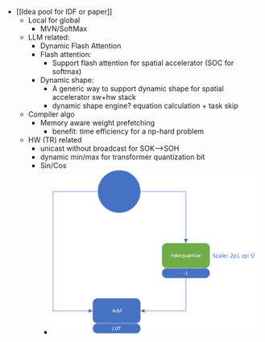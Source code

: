 - [[Idea pool for IDF or paper]]
	- Local for global
		- MVN/SoftMax
	- LLM related:
		- Dynamic Flash Attention
		- Flash attention:
			- Support flash attention for spatial accelerator (SOC for softmax)
		- Dynamic shape:
			- A generic way to support dynamic shape for spatial accelerator sw+hw stack
			- dynamic shape engine? equation calculation + task skip
	- Compiler algo
		- Memory aware weight prefetching
			- benefit: time efficiency for a np-hard problem
	- HW (TR) related
		- unicast without broadcast for SOK-->SOH
		- dynamic min/max for transformer quantization bit
		- Sin/Cos
			- ![image.png](../assets/image_1699496432578_0.png)